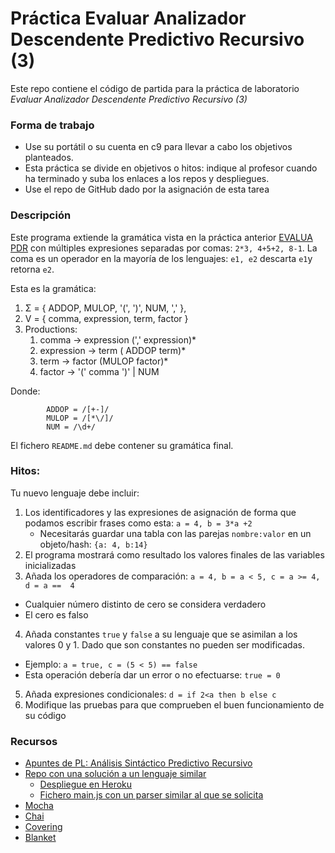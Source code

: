 # Práctica Evaluar Analizador Descendente Predictivo Recursivo (3)

Este repo contiene el código de partida para la práctica de laboratorio
*Evaluar Analizador Descendente Predictivo Recursivo (3)*

### Forma de trabajo

* Use su portátil o su cuenta en c9 para llevar a cabo los objetivos planteados.
* Esta práctica se divide en objetivos o hitos:  indique al profesor  cuando ha terminado y suba los enlaces a los repos y despliegues.
* Use el repo de GitHub dado por la asignación de esta tarea 

### Descripción

Este programa extiende la gramática vista en la práctica anterior [EVALUA PDR](https://classroom.github.com/classrooms/19915186-ull-esit-pl-1617/assignments/evalua-pdr-2) con múltiples expresiones separadas por comas:  `2*3, 4+5+2, 8-1`.  La coma es un operador en la mayoría de los lenguajes: `e1, e2` descarta `e1`y retorna `e2`. 

Esta es la gramática:

1.  Σ = { ADDOP, MULOP, '(', ')', NUM, ',' },
2.  V = {  comma, expression, term, factor }
3.  Productions:
    1.  comma →  expression (',' expression)*
    2.  expression → term ( ADDOP term)* 
    3.  term → factor (MULOP factor)*
    4.  factor → '(' comma ')' | NUM

Donde:

            ADDOP = /[+-]/
            MULOP = /[*\/]/
            NUM = /\d+/


El fichero `README.md` debe contener su gramática final.

### Hitos:

Tu nuevo lenguaje debe incluir:

1. Los identificadores y las expresiones de asignación de forma que podamos escribir frases como esta:  `a = 4, b = 3*a +2`
   - Necesitarás guardar una  tabla con las parejas `nombre:valor` en un objeto/hash: `{a: 4, b:14}`
2. El programa mostrará como resultado los valores finales de las variables inicializadas
3. Añada los operadores de comparación: `a = 4, b = a < 5, c = a >= 4, d = a ==  4`
  - Cualquier número distinto de cero se considera verdadero 
  - El cero es falso
4. Añada constantes `true` y `false` a su lenguaje que se asimilan a los valores 0 y 1. Dado que son constantes no pueden ser modificadas. 
  - Ejemplo:  `a = true, c = (5 < 5) == false`
  - Esta operación debería dar un error o no efectuarse:  `true = 0`
5. Añada expresiones condicionales:  `d = if 2<a then b else c`  
6. Modifique las pruebas para que comprueben el buen funcionamiento de su código

### Recursos

* [Apuntes de PL: Análisis Sintáctico Predictivo Recursivo](http://crguezl.github.io/pl-html/node22.html)
* [Repo con una solución a un lenguaje similar](https://github.com/crguezl/prdcalc)
  -  [Despliegue en Heroku](http://predictiveparser.herokuapp.com/)
  - [Fichero main.js con un parser similar al que se solicita](https://github.com/crguezl/prdcalc/blob/master/views/main.js)
* [Mocha](https://casianorodriguezleon.gitbooks.io/ull-esit-1617/content/apuntes/pruebas/mocha.html)
* [Chai](https://casianorodriguezleon.gitbooks.io/ull-esit-1617/content/apuntes/pruebas/chai.html)
* [Covering](https://casianorodriguezleon.gitbooks.io/ull-esit-1617/content/apuntes/pruebas/covering.html)
* [Blanket](https://casianorodriguezleon.gitbooks.io/ull-esit-1617/content/apuntes/pruebas/blanket.html)


